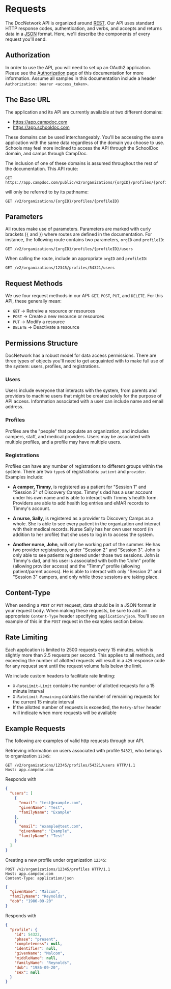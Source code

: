 # Requests

The DocNetwork API is organized around [REST](https://en.wikipedia.org/wiki/Representational_state_transfer). Our API uses standard HTTP response codes, authentication, and verbs, and accepts and returns data in a [JSON](https://en.wikipedia.org/wiki/JSON) format. Here, we'll describe the components of every request you'll send.

## Authorization

In order to use the API, you will need to set up an OAuth2 application. Please see the [Authorization](./oauth.md) page of this documentation for more information. Assume all samples in this documentation include a header `Authorization: bearer <access_token>`.

## The Base URL

The application and its API are currently available at two different domains:

- https://app.campdoc.com
- https://app.schooldoc.com

These domains can be used interchangeably.  You'll be accessing the same application with the same data regardless of the domain you choose to use.  Schools may feel more inclined to access the API through the SchoolDoc domain, and camps through CampDoc.

The inclusion of one of these domains is assumed throughout the rest of the documentation.  This API route:

```
GET https://app.campdoc.com/public/v2/organizations/{orgID}/profiles/{profileID}
```

will only be referred to by its pathname:

```
GET /v2/organizations/{orgID}/profiles/{profileID}
```

## Parameters

All routes make use of parameters. Parameters are marked with curly brackets (`{` and `}`) where routes are defined in the documentation.  For instance, the following route contains two parameters, `orgID` and `profileID`:

```
GET /v2/organizations/{orgID}/profiles/{profileID}/users
```

When calling the route, include an appropriate `orgID` and `profileID`:

```
GET /v2/organizations/12345/profiles/54321/users
```

## Request Methods

We use four request methods in our API: `GET`, `POST`, `PUT`, and `DELETE`.  For this API, these generally mean:

- `GET` &rarr; Retreive a resource or resources
- `POST` &rarr; Create a new resource or resources
- `PUT` &rarr; Modify a resource
- `DELETE` &rarr; Deactivate a resource

## Permissions Structure

DocNetwork has a robust model for data access permissions.  There are three types of objects you'll need to get acquainted with to make full use of the system: users, profiles, and registrations.

### Users

Users include everyone that interacts with the system, from parents and providers to machine users that might be created solely for the purpose of API access.  Information associated with a user can include name and email address.

### Profiles

Profiles are the "people" that populate an organization, and includes campers, staff, and medical providers. Users may be associated with multiple profiles, and a profile may have multiple users.

### Registrations

Profiles can have any number of registrations to different groups within the system. There are two `type`s of registrations: `patient` and `provider`.  Examples include:

- **A camper, Timmy**, is registered as a patient for "Session 1" and "Session 2" of Discovery Camps. Timmy's dad has a user account under his own name and is able to interact with Timmy's health form. Providers are able to add health log entries and eMAR records to Timmy's account.

- **A nurse, Sally**, is registered as a provider to Discovery Camps as a whole.  She is able to see every patient in the organization and interact with their medical records.  Nurse Sally has her own user record (in addition to her profile) that she uses to log in to access the system.

- **Another nurse, John**, will only be working part of the summer.  He has two provider registrations, under "Session 2" and "Session 3".  John is only able to see patients registered under those two sessions.  John is Timmy's dad, and his user is associated with both the "John" profile (allowing provider access) and the "Timmy" profile (allowing patient/parent access).  He is able to interact with only "Session 2" and "Session 3" campers, and only while those sessions are taking place.

## Content-Type

When sending a `POST` or `PUT` request, data should be in a JSON format in your request body.  When making these requests, be sure to add an appropriate `Content-Type` header specifying `application/json`.  You'll see an example of this in the `POST` request in the examples section below.

## Rate Limiting

Each application is limited to 2500 requests every 15 minutes, which is slightly more than 2.5 requests per second. This applies to all methods, and exceeding the number of allotted requests will result in a `429` response code for any request sent until the request volume falls below the limit.

We include custom headers to facilitate rate limiting:
- `X-RateLimit-Limit` contains the number of allotted requests for a 15 minute interval
- `X-RateLimit-Remaining` contains the number of remaining requests for the current 15 minute interval
- If the allotted number of requests is exceeded, the `Retry-After` header will indicate when more requests will be available

## Example Requests

The following are examples of valid http requests through our API.

Retrieving information on users associated with profile `54321`, who belongs to organization `12345`:

```
GET /v2/organizations/12345/profiles/54321/users HTTP/1.1
Host: app.campdoc.com
```

Responds with
```json
{
  "users": [
    {
      "email": "test@example.com",
      "givenName": "Test",
      "familyName": "Example"
    },
    {
      "email": "example@test.com",
      "givenName": "Example",
      "familyName": "Test"
    }
  ]
}
```

Creating a new profile under organization `12345`:

```
POST /v2/organizations/12345/profiles HTTP/1.1
Host: app.campdoc.com
Content-Type: application/json
```

```json
{
  "givenName": "Malcom",
  "familyName": "Reynolds",
  "dob": "1986-09-20"
}
```
Responds with
```json
{
  "profile": {
    "id": 54322,
    "phase": "present",
    "completeness": null,
    "identifier": null,
    "givenName": "Malcom",
    "middleName": null,
    "familyName": "Reynolds",
    "dob": "1986-09-20",
    "sex": null
  }
}
```
